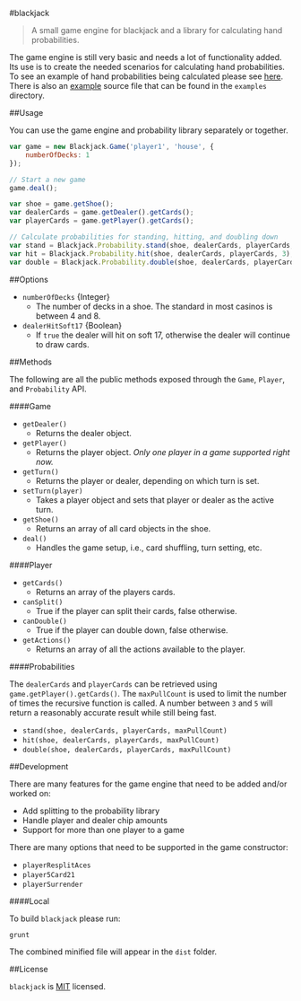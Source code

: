 #blackjack

> A small game engine for blackjack and a library for calculating hand probabilities.

The game engine is still very basic and needs a lot of functionality added. Its use is to create the needed scenarios for calculating hand probabilities. To see an example of hand probabilities being calculated please see [here](http://chriszieba.com/2015/03/30/blackjack_probabilities). There is also an [example](https://github.com/ChrisZieba/blackjack/blob/master/examples/blackjack.html) source file that can be found in the `examples` directory.

##Usage

You can use the game engine and probability library separately or together.

```js
var game = new Blackjack.Game('player1', 'house', {
	numberOfDecks: 1
});

// Start a new game
game.deal();

var shoe = game.getShoe();
var dealerCards = game.getDealer().getCards();
var playerCards = game.getPlayer().getCards();			

// Calculate probabilities for standing, hitting, and doubling down
var stand = Blackjack.Probability.stand(shoe, dealerCards, playerCards, 3);
var hit = Blackjack.Probability.hit(shoe, dealerCards, playerCards, 3);
var double = Blackjack.Probability.double(shoe, dealerCards, playerCards, 3);
```

##Options

- `numberOfDecks` {Integer} 
   - The number of decks in a shoe. The standard in most casinos is between 4 and 8.
- `dealerHitSoft17` {Boolean} 
    - If `true` the dealer will hit on soft 17, otherwise the dealer will continue to draw cards.

##Methods

The following are all the public methods exposed through the `Game`, `Player`, and `Probability` API.

####Game

- `getDealer()` 
  - Returns the dealer object.
- `getPlayer()`
  - Returns the player object. *Only one player in a game supported right now.*
- `getTurn()` 
  - Returns the player or dealer, depending on which turn is set.
- `setTurn(player)`
  - Takes a player object and sets that player or dealer as the active turn.
- `getShoe()` 
  - Returns an array of all card objects in the shoe.
- `deal()`
  - Handles the game setup, i.e., card shuffling, turn setting, etc.
  
####Player

- `getCards()` 
  - Returns an array of the players cards.
- `canSplit()`
  - True if the player can split their cards, false otherwise.
- `canDouble()` 
  - True if the player can double down, false otherwise.
- `getActions()` 
  - Returns an array of all the actions available to the player.

####Probabilities

The `dealerCards` and `playerCards` can be retrieved using `game.getPlayer().getCards()`. The `maxPullCount` is used to limit the number of times the recursive function is called. A number between `3` and `5` will return a reasonably accurate result while still being fast.

- `stand(shoe, dealerCards, playerCards, maxPullCount)` 
- `hit(shoe, dealerCards, playerCards, maxPullCount)`
- `double(shoe, dealerCards, playerCards, maxPullCount)` 

##Development

There are many features for the game engine that need to be added and/or worked on:

- Add splitting to the probability library
- Handle player and dealer chip amounts
- Support for more than one player to a game

There are many options that need to be supported in the game constructor:

- `playerResplitAces`
- `player5Card21` 
- `playerSurrender`

####Local

To build `blackjack` please run:

```
grunt
```

The combined minified file will appear in the `dist` folder.

##License

`blackjack` is [MIT](https://github.com/ChrisZieba/blackjack/blob/master/LICENSE) licensed.